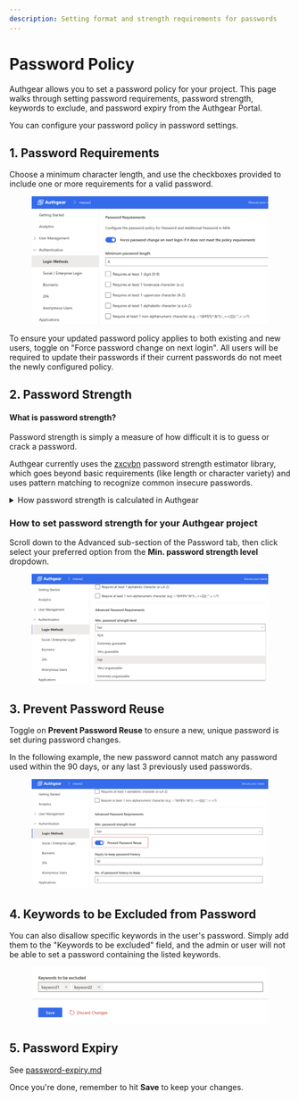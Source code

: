 ```yaml
---
description: Setting format and strength requirements for passwords
---
```


# Password Policy

Authgear allows you to set a password policy for your project. This page walks through setting password requirements, password strength, keywords to exclude, and password expiry from the Authgear Portal.

You can configure your password policy in password settings.

## 1. Password Requirements

Choose a minimum character length, and use the checkboxes provided to include one or more requirements for a valid password.&#x20;

<figure><img src="../../../.gitbook/assets/Screenshot 2025-08-05 at 15.22.53.png" alt=""><figcaption></figcaption></figure>

To ensure your updated password policy applies to both existing and new users, toggle on "Force password change on next login". All users will be required to update their passwords if their current passwords do not meet the newly configured policy.&#x20;

## 2. Password Strength

#### What is password strength?

Password strength is simply a measure of how difficult it is to guess or crack a password.&#x20;

Authgear currently uses the [zxcvbn](https://github.com/dropbox/zxcvbn) password strength estimator library, which goes beyond basic requirements (like length or character variety) and uses pattern matching to recognize common insecure passwords.&#x20;

<details>

<summary>How password strength is calculated in Authgear</summary>

A password is scored for how uncommon and guessable it is using the zxcvbn algorithm.

The following table shows the scores for the various minimum password strength levels in Authgear.

| Password Strength Level | Score | Description                                                                                                          |
| ----------------------- | ----- | -------------------------------------------------------------------------------------------------------------------- |
| N/A                     | -     | Totally ignore the Advance password strength score and use the Basic password policy. E.g. Minimum password length.  |
| Extremely guessable     | 0     | Too guessable: risky password. (guesses < 10^3)                                                                      |
| Very guessable          | 1     | Very guessable: protection from throttled online attacks. (guesses < 10^6)                                           |
| Fair                    | 2     | <p>Somewhat guessable: protection from unthrottled online attacks. (guesses &#x3C; 10^8)</p><p></p>                  |
| Very unguessable        | 3     | <p>Safely unguessable: moderate protection from offline slow-hash scenario. (guesses &#x3C; 10^10)</p><p></p>        |
| Extremely unguessable   | 4     | Very unguessable: strong protection from offline slow-hash scenario. (guesses >= 10^10)                              |



</details>

### How to set password strength for your Authgear project

Scroll down to the Advanced sub-section of the Password tab, then click select your preferred option from the **Min. password strength level** dropdown.

<figure><img src="../../../.gitbook/assets/Screenshot 2025-08-05 at 15.35.39.png" alt=""><figcaption></figcaption></figure>



## 3. Prevent Password Reuse

Toggle on **Prevent Password Reuse** to ensure a new, unique password is set during password changes.

In the following example, the new password cannot match any password used within the 90 days, or any last 3 previously used passwords.

<figure><img src="../../../.gitbook/assets/Screenshot 2025-08-05 at 15.37.33.png" alt=""><figcaption></figcaption></figure>



## 4. Keywords to be Excluded from Password

You can also disallow specific keywords in the user's password. Simply add them to the "Keywords to be excluded" field, and the admin or user will not be able to set a password containing the listed keywords.&#x20;

<figure><img src="../../../.gitbook/assets/Screenshot 2025-08-03 at 20.10.50.png" alt=""><figcaption></figcaption></figure>

## 5. Password Expiry

See [password-expiry.md](password-expiry.md "mention")



Once you're done, remember to hit **Save** to keep your changes.
